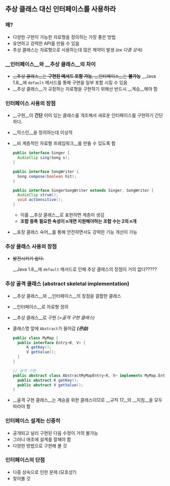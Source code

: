 ## 추상 클래스 대신 인터페이스를 사용하라

### 왜?

- 다양한 구현이 가능한 자료형을 정의하는 가장 좋은 방법
- 유연하고 강력한 API를 만들 수 있음
- 추상 클래스는 자료형으로 사용하는데 많은 제약이 발생 _(ex 다중 상속)_

### __인터페이스__와 __추상 클래스__의 __차이__

- ~~__추상 클래스__는 __구현된 메서드 포함 가능__, __인터페이스__는 __불가능__~~ 
  __Java 1.8__에 `default` 메서드를 통해 구현을 일부 포함 시킬 수 있음
- __추상 클래스__가 규정하는 자료형을 구현하기 위해선 반드시 __계승__해야 함

### 인터페이스 사용의 장점

- __구현__이 __간단__
  이미 있는 클래스를 개조해서 새로운 인터페이스를 구현하기 간단하다.

- __믹스인__을 정의하는데 이상적

- __비 계층적인 자료형 프레임워크__를 만들 수 있도록 함

  ```java
  public interface Singer {
  	AudioClip sing(Song s);
  }

  public interface SongWriter {
  	Song compose(boolean hit);
  }

  public interface SingerSongWriter extends Singer, SongWriter {
  	AudioClip strum();
  	void actSensitive();
  }
  ```

  - 이를 __추상 클래스__로 표현하면 계층이 생김
  - __조합 증폭__
    __필요한 속성이 n개면 지원해야하는 조합 수는 2의 n개__

- __포장 클래스 숙어__를 통해 안전하면서도 강력한 기능 개선이 가능

### 추상 클래스 사용의 장점

- ~~발전시키기 쉽다.~~

  __Java 1.8__에 `default` 메서드로 인해 추상 클래스의 장점이 거의 없다?????

### __추상 골격 클래스__ (abstract skeletal implementation)

- __추상 클래스__와 __인터페이스__의 장점을 결합한 클래스

- __인터페이스__로 자료형 정의

- __추상 클래스__로 구현 _(=골격 구현 클래스)_

- 클래스명 앞에 `Abstract`가 들어감 ___(관습)___

  ```java
  public class MyMap {
  	public interface Entry<K, V> {
  		K getKey();
  		V getValue();
  	}
  }

  // 골격 구현
  public abstract class AbstractMyMapEntry<K, V> implements MyMap.Entry<K, V> {
  	public abstract K getKey();
  	public abstract V getValue();
  }
  ```

- __골격 구현 클래스__는 계승을 위한 클래스이므로 __규칙 17__의 __지침__을 모두 따라야 함

### 인터페이스 설계는 신중히

- 공개되고 널리 구현된 다음 수정이 거의 불가능
- 그러니 애초에 설계를 잘해야 함
- 다양한 방법으로 구현해 볼 것

### 인터페이스의 단점

- 다중 상속으로 인한 문제 (모호성?)
- 찾아볼 것
